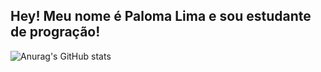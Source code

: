 ## Hey! Meu nome é Paloma Lima e sou estudante de progração!


![Anurag's GitHub stats](https://github-readme-stats.vercel.app/api?username=palomalim&show_icons=true&theme=synthwave)


<!--
**Palomalim/Palomalim** is a ✨ _special_ ✨ repository because its `README.md` (this file) appears on your GitHub profile.

Here are some ideas to get you started:

- 🔭 I’m currently working on ...
- 🌱 I’m currently learning ...
- 👯 I’m looking to collaborate on ...
- 🤔 I’m looking for help with ...
- 💬 Ask me about ...
- 📫 How to reach me: ...
- 😄 Pronouns: ...
- ⚡ Fun fact: ...
-->
